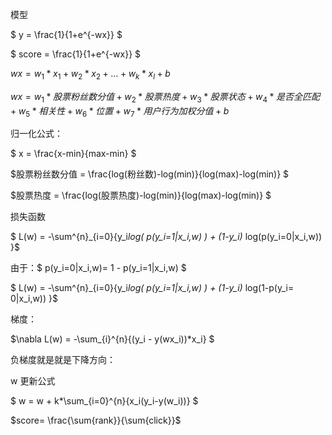模型

$ y = \frac{1}{1+e^{-wx}} $

$ score = \frac{1}{1+e^{-wx}} $

$wx=w_1*x_1+w_2*x_2+...+w_k*x_l+b$

$wx = w_1*股票粉丝数分值 + w_2*股票热度+w_3* 股票状态+ w_4* 是否全匹配 + w_5* 相关性 +  w_6* 位置 + w_7* 用户行为加权分值 + b$



归一化公式：

$ x = \frac{x-min}{max-min} $

$股票粉丝数分值 = \frac{log(粉丝数)-log(min)}{log(max)-log(min)} $

$股票热度 = \frac{log(股票热度)-log(min)}{log(max)-log(min)} $







损失函数

$ L(w) = -\sum^{n}_{i=0}{y_i*log( p(y_i=1|x_i,w) ) + (1-y_i)* log(p(y_i=0|x_i,w)) }$



由于：$ p(y_i=0|x_i,w)= 1 - p(y_i=1|x_i,w) $

$ L(w) = -\sum^{n}_{i=0}{y_i*log( p(y_i=1|x_i,w) ) + (1-y_i)* log(1-p(y_i= 0|x_i,w)) }$



梯度：

$\nabla L(w) = -\sum_{i}^{n}{(y_i - y(wx_i))*x_i} $

负梯度就是就是下降方向：

w 更新公式

$ w = w + k*\sum_{i=0}^{n}{x_i(y_i-y(w_i))} $





$score= \frac{\sum{rank}}{\sum{click}}$



